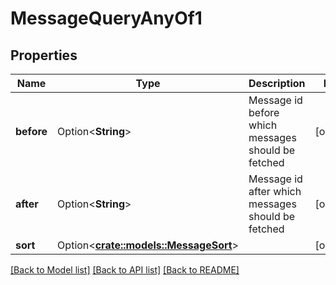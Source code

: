 # MessageQueryAnyOf1

## Properties

Name | Type | Description | Notes
------------ | ------------- | ------------- | -------------
**before** | Option<**String**> | Message id before which messages should be fetched | [optional]
**after** | Option<**String**> | Message id after which messages should be fetched | [optional]
**sort** | Option<[**crate::models::MessageSort**](MessageSort.md)> |  | [optional]

[[Back to Model list]](../README.md#documentation-for-models) [[Back to API list]](../README.md#documentation-for-api-endpoints) [[Back to README]](../README.md)


